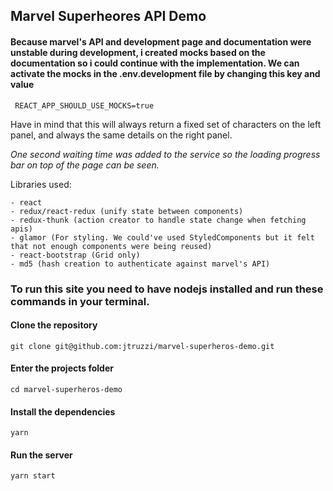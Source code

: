## Marvel Superheores API Demo

#### Because marvel's API and development page and documentation were unstable during development, i created mocks based on the documentation so i could continue with the implementation. We can activate the mocks in the .env.development file by changing this key and value

     REACT_APP_SHOULD_USE_MOCKS=true

Have in mind that this will always return a fixed set of characters on the left panel, and always the same details on the right panel.

_One second waiting time was added to the service so the loading progress bar on top of the page can be seen._

Libraries used:

    - react
    - redux/react-redux (unify state between components)
    - redux-thunk (action creator to handle state change when fetching apis)
    - glamor (For styling. We could've used StyledComponents but it felt that not enough components were being reused)
    - react-bootstrap (Grid only)
    - md5 (hash creation to authenticate against marvel's API)

### To run this site you need to have nodejs installed and run these commands in your terminal.

#### Clone the repository

    git clone git@github.com:jtruzzi/marvel-superheros-demo.git

#### Enter the projects folder

    cd marvel-superheros-demo

#### Install the dependencies

    yarn

#### Run the server

    yarn start
